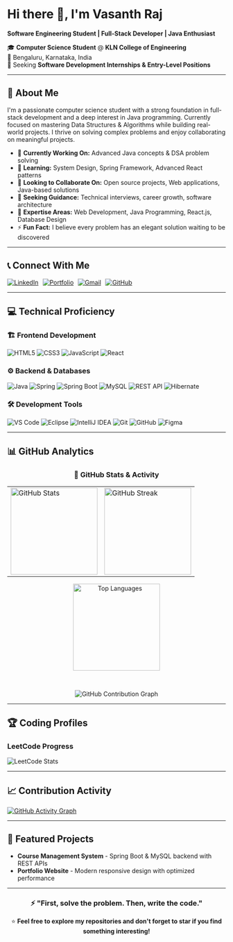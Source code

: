 # Hi there 👋, I'm Vasanth Raj

**Software Engineering Student | Full-Stack Developer | Java Enthusiast**

🎓 **Computer Science Student** @ **KLN College of Engineering**  
📍 Bengaluru, Karnataka, India  
💼 Seeking **Software Development Internships & Entry-Level Positions**

---

## 🚀 About Me

I'm a passionate computer science student with a strong foundation in full-stack development and a deep interest in Java programming. Currently focused on mastering Data Structures & Algorithms while building real-world projects. I thrive on solving complex problems and enjoy collaborating on meaningful projects.

- 🔭 **Currently Working On:** Advanced Java concepts & DSA problem solving  
- 🌱 **Learning:** System Design, Spring Framework, Advanced React patterns  
- 👯 **Looking to Collaborate On:** Open source projects, Web applications, Java-based solutions  
- 🤔 **Seeking Guidance:** Technical interviews, career growth, software architecture  
- 💬 **Expertise Areas:** Web Development, Java Programming, React.js, Database Design  
- ⚡ **Fun Fact:** I believe every problem has an elegant solution waiting to be discovered  

---

## 📞 Connect With Me

<div style="display: flex; gap: 10px; flex-wrap: wrap;">
  <a href="https://www.linkedin.com/in/iamvasanthraj/"><img src="https://img.shields.io/badge/LinkedIn-0077B5?style=for-the-badge&logo=linkedin&logoColor=white" alt="LinkedIn"/></a>
  <a href="https://iamvasanthraj.github.io/"><img src="https://img.shields.io/badge/Portfolio-000000?style=for-the-badge&logo=About.me&logoColor=white" alt="Portfolio"/></a>
  <a href="mailto:vasanthraj.official@gmail.com"><img src="https://img.shields.io/badge/Gmail-D14836?style=for-the-badge&logo=gmail&logoColor=white" alt="Gmail"/></a>
  <a href="https://github.com/iamvasanthraj"><img src="https://img.shields.io/badge/GitHub-100000?style=for-the-badge&logo=github&logoColor=white" alt="GitHub"/></a>
</div>

---

## 💻 Technical Proficiency

### 🏗️ Frontend Development
![HTML5](https://img.shields.io/badge/HTML5-E34F26?style=for-the-badge&logo=html5&logoColor=white) 
![CSS3](https://img.shields.io/badge/CSS3-1572B6?style=for-the-badge&logo=css3&logoColor=white) 
![JavaScript](https://img.shields.io/badge/JavaScript-F7DF1E?style=for-the-badge&logo=javascript&logoColor=black) 
![React](https://img.shields.io/badge/React-20232A?style=for-the-badge&logo=react&logoColor=61DAFB) 

### ⚙️ Backend & Databases
![Java](https://img.shields.io/badge/Java-ED8B00?style=for-the-badge&logo=java&logoColor=white) 
![Spring](https://img.shields.io/badge/Spring-6DB33F?style=for-the-badge&logo=spring&logoColor=white) 
![Spring Boot](https://img.shields.io/badge/Spring_Boot-6DB33F?style=for-the-badge&logo=spring-boot&logoColor=white) 
![MySQL](https://img.shields.io/badge/MySQL-00000F?style=for-the-badge&logo=mysql&logoColor=white) 
![REST API](https://img.shields.io/badge/REST_API-02569B?style=for-the-badge&logo=rest&logoColor=white) 
![Hibernate](https://img.shields.io/badge/Hibernate-59666C?style=for-the-badge&logo=hibernate&logoColor=white) 

### 🛠️ Development Tools
![VS Code](https://img.shields.io/badge/VS_Code-0078D4?style=for-the-badge&logo=visual%20studio%20code&logoColor=white) 
![Eclipse](https://img.shields.io/badge/Eclipse-2C2255?style=for-the-badge&logo=eclipse&logoColor=white) 
![IntelliJ IDEA](https://img.shields.io/badge/IntelliJ_IDEA-000000?style=for-the-badge&logo=intellij-idea&logoColor=white) 
![Git](https://img.shields.io/badge/Git-F05032?style=for-the-badge&logo=git&logoColor=white) 
![GitHub](https://img.shields.io/badge/GitHub-100000?style=for-the-badge&logo=github&logoColor=white) 
![Figma](https://img.shields.io/badge/Figma-F24E1E?style=for-the-badge&logo=figma&logoColor=white) 

---

## 📊 GitHub Analytics

<div align="center">

### 🚀 GitHub Stats & Activity

<table>
  <tr>
    <td>
      <img 
        src="https://github-readme-stats.vercel.app/api?username=iamvasanthraj&show_icons=true&theme=react&hide_border=true&count_private=true&include_all_commits=true" 
        alt="GitHub Stats" 
        height="200" 
      />
    </td>
    <td>
      <img 
        src="https://github-readme-streak-stats.herokuapp.com?user=iamvasanthraj&theme=react&hide_border=true" 
        alt="GitHub Streak" 
        height="200" 
      />
    </td>
  </tr>
</table>

<img 
  src="https://github-readme-stats.vercel.app/api/top-langs/?username=iamvasanthraj&theme=react&hide_border=true&layout=compact" 
  alt="Top Languages" 
  height="200" 
/>

<br/>

![GitHub Contribution Graph](https://github-readme-activity-graph.vercel.app/graph?username=iamvasanthraj&theme=react-dark&hide_border=true)

</div>


---

## 🏆 Coding Profiles

### LeetCode Progress
![LeetCode Stats](https://leetcard.jacoblin.cool/pmvashari007?theme=dark&font=Marcellus&ext=contest)

---

## 📈 Contribution Activity

[![GitHub Activity Graph](https://github-readme-activity-graph.vercel.app/graph?username=iamvasanthraj&bg_color=0D1117&color=FFFFFF&line=00FF00&point=FFFFFF&area=true&hide_border=true&custom_title=My%20Contribution%20Activity)](https://github.com/ashutosh00710/github-readme-activity-graph)

---

## 🌟 Featured Projects

- **Course Management System** - Spring Boot & MySQL backend with REST APIs  
- **Portfolio Website** - Modern responsive design with optimized performance  

---

<div align="center">

### ⚡ "First, solve the problem. Then, write the code."  

⭐ **Feel free to explore my repositories and don't forget to star if you find something interesting!**

</div>
